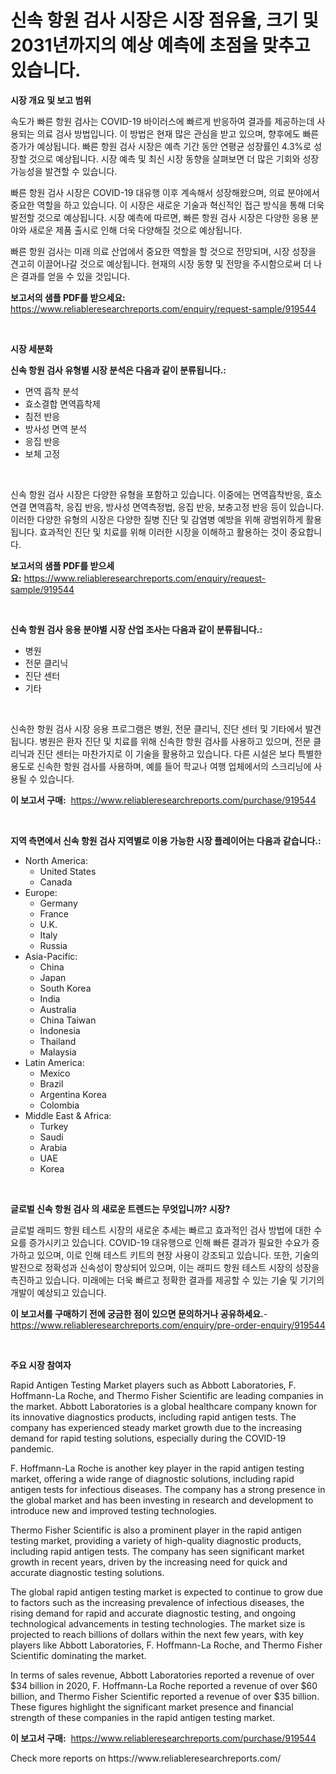 <p><h1>신속 항원 검사 시장은 시장 점유율, 크기 및 2031년까지의 예상 예측에 초점을 맞추고 있습니다.</h1></p><p><strong>시장 개요 및 보고 범위</strong></p>
<p><p>속도가 빠른 항원 검사는 COVID-19 바이러스에 빠르게 반응하여 결과를 제공하는데 사용되는 의료 검사 방법입니다. 이 방법은 현재 많은 관심을 받고 있으며, 향후에도 빠른 증가가 예상됩니다. 빠른 항원 검사 시장은 예측 기간 동안 연평균 성장률인 4.3%로 성장할 것으로 예상됩니다. 시장 예측 및 최신 시장 동향을 살펴보면 더 많은 기회와 성장 가능성을 발견할 수 있습니다.</p><p>빠른 항원 검사 시장은 COVID-19 대유행 이후 계속해서 성장해왔으며, 의료 분야에서 중요한 역할을 하고 있습니다. 이 시장은 새로운 기술과 혁신적인 접근 방식을 통해 더욱 발전할 것으로 예상됩니다. 시장 예측에 따르면, 빠른 항원 검사 시장은 다양한 응용 분야와 새로운 제품 출시로 인해 더욱 다양해질 것으로 예상됩니다.</p><p>빠른 항원 검사는 미래 의료 산업에서 중요한 역할을 할 것으로 전망되며, 시장 성장을 견고히 이끌어나갈 것으로 예상됩니다. 현재의 시장 동향 및 전망을 주시함으로써 더 나은 결과를 얻을 수 있을 것입니다.</p></p>
<p><strong>보고서의 샘플 PDF를 받으세요:</strong> <a href="https://www.reliableresearchreports.com/enquiry/request-sample/919544">https://www.reliableresearchreports.com/enquiry/request-sample/919544</a></p>
<p>&nbsp;</p>
<p><strong>시장 세분화</strong></p>
<p><strong>신속 항원 검사 유형별 시장 분석은 다음과 같이 분류됩니다.:</strong></p>
<p><ul><li>면역 흡착 분석</li><li>효소결합 면역흡착제</li><li>침전 반응</li><li>방사성 면역 분석</li><li>응집 반응</li><li>보체 고정</li></ul></p>
<p>&nbsp;</p>
<p><p>신속 항원 검사 시장은 다양한 유형을 포함하고 있습니다. 이중에는 면역흡착반응, 효소연결 면역흡착, 응집 반응, 방사성 면역측정법, 응집 반응, 보충고정 반응 등이 있습니다. 이러한 다양한 유형의 시장은 다양한 질병 진단 및 감염병 예방을 위해 광범위하게 활용됩니다. 효과적인 진단 및 치료를 위해 이러한 시장을 이해하고 활용하는 것이 중요합니다.</p></p>
<p><strong>보고서의 샘플 PDF를 받으세요:</strong>&nbsp;<a href="https://www.reliableresearchreports.com/enquiry/request-sample/919544">https://www.reliableresearchreports.com/enquiry/request-sample/919544</a></p>
<p>&nbsp;</p>
<p><strong> 신속 항원 검사 응용 분야별 시장 산업 조사는 다음과 같이 분류됩니다.:</strong></p>
<p><ul><li>병원</li><li>전문 클리닉</li><li>진단 센터</li><li>기타</li></ul></p>
<p>&nbsp;</p>
<p><p>신속한 항원 검사 시장 응용 프로그램은 병원, 전문 클리닉, 진단 센터 및 기타에서 발견됩니다. 병원은 환자 진단 및 치료를 위해 신속한 항원 검사를 사용하고 있으며, 전문 클리닉과 진단 센터는 마찬가지로 이 기술을 활용하고 있습니다. 다른 시설은 보다 특별한 용도로 신속한 항원 검사를 사용하며, 예를 들어 학교나 여행 업체에서의 스크리닝에 사용될 수 있습니다.</p></p>
<p><strong>이 보고서 구매:</strong>&nbsp; <a href="https://www.reliableresearchreports.com/purchase/919544">https://www.reliableresearchreports.com/purchase/919544</a></p>
<p>&nbsp;</p>
<p><strong>지역 측면에서 신속 항원 검사 지역별로 이용 가능한 시장 플레이어는 다음과 같습니다.:</strong></p>
<p><ul>
    <li>
        North America:
        <ul>
            <li>United States</li>
            <li>Canada</li>
        </ul>
    </li>
    <li>
        Europe:
        <ul>
            <li>Germany</li>
            <li>France</li>
            <li>U.K.</li>
            <li>Italy</li>
            <li>Russia</li>
        </ul>
    </li>
    <li>
        Asia-Pacific:
        <ul>
            <li>China</li>
            <li>Japan</li>
            <li>South Korea</li>
            <li>India</li>
            <li>Australia</li>
            <li>China Taiwan</li>
            <li>Indonesia</li>
            <li>Thailand</li>
            <li>Malaysia</li>
        </ul>
    </li>
    <li>
        Latin America:
        <ul>
            <li>Mexico</li>
            <li>Brazil</li>
            <li>Argentina Korea</li>
            <li>Colombia</li>
        </ul>
    </li>
    <li>
        Middle East & Africa:
        <ul>
            <li>Turkey</li>
            <li>Saudi</li>
            <li>Arabia</li>
            <li>UAE</li>
            <li>Korea</li>
        </ul>
    </li>
    </ul></p>
<p>&nbsp;</p>
<p><strong>글로벌 신속 항원 검사 의 새로운 트렌드는 무엇입니까? 시장?</strong></p>
<p><p>글로벌 래피드 항원 테스트 시장의 새로운 추세는 빠르고 효과적인 검사 방법에 대한 수요를 증가시키고 있습니다. COVID-19 대유행으로 인해 빠른 결과가 필요한 수요가 증가하고 있으며, 이로 인해 테스트 키트의 현장 사용이 강조되고 있습니다. 또한, 기술의 발전으로 정확성과 신속성이 향상되어 있으며, 이는 래피드 항원 테스트 시장의 성장을 촉진하고 있습니다. 미래에는 더욱 빠르고 정확한 결과를 제공할 수 있는 기술 및 기기의 개발이 예상되고 있습니다.</p></p>
<p><strong>이 보고서를 구매하기 전에 궁금한 점이 있으면 문의하거나 공유하세요.</strong>- <a href="https://www.reliableresearchreports.com/enquiry/pre-order-enquiry/919544">https://www.reliableresearchreports.com/enquiry/pre-order-enquiry/919544</a></p>
<p>&nbsp;</p>
<p><strong>주요 시장 참여자</strong></p>
<p><p>Rapid Antigen Testing Market players such as Abbott Laboratories, F. Hoffmann-La Roche, and Thermo Fisher Scientific are leading companies in the market. Abbott Laboratories is a global healthcare company known for its innovative diagnostics products, including rapid antigen tests. The company has experienced steady market growth due to the increasing demand for rapid testing solutions, especially during the COVID-19 pandemic.</p><p>F. Hoffmann-La Roche is another key player in the rapid antigen testing market, offering a wide range of diagnostic solutions, including rapid antigen tests for infectious diseases. The company has a strong presence in the global market and has been investing in research and development to introduce new and improved testing technologies.</p><p>Thermo Fisher Scientific is also a prominent player in the rapid antigen testing market, providing a variety of high-quality diagnostic products, including rapid antigen tests. The company has seen significant market growth in recent years, driven by the increasing need for quick and accurate diagnostic testing solutions.</p><p>The global rapid antigen testing market is expected to continue to grow due to factors such as the increasing prevalence of infectious diseases, the rising demand for rapid and accurate diagnostic testing, and ongoing technological advancements in testing technologies. The market size is projected to reach billions of dollars within the next few years, with key players like Abbott Laboratories, F. Hoffmann-La Roche, and Thermo Fisher Scientific dominating the market.</p><p>In terms of sales revenue, Abbott Laboratories reported a revenue of over $34 billion in 2020, F. Hoffmann-La Roche reported a revenue of over $60 billion, and Thermo Fisher Scientific reported a revenue of over $35 billion. These figures highlight the significant market presence and financial strength of these companies in the rapid antigen testing market.</p></p>
<p><strong>이 보고서 구매:</strong>&nbsp;&nbsp;<a href="https://www.reliableresearchreports.com/purchase/919544">https://www.reliableresearchreports.com/purchase/919544</a></p>
<p>Check more reports on https://www.reliableresearchreports.com/</p>
